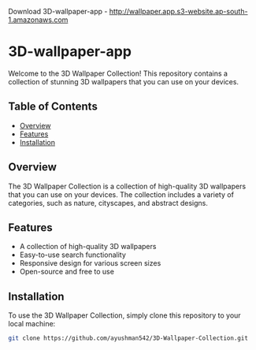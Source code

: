 Download  3D-wallpaper-app - http://wallpaper.app.s3-website.ap-south-1.amazonaws.com
# 3D-wallpaper-app

Welcome to the 3D Wallpaper Collection! This repository contains a collection of stunning 3D wallpapers that you can use on your devices.

## Table of Contents

- [Overview](#overview)
- [Features](#features)
- [Installation](#installation)

## Overview

The 3D Wallpaper Collection is a collection of high-quality 3D wallpapers that you can use on your devices. The collection includes a variety of categories, such as nature, cityscapes, and abstract designs.

## Features

- A collection of high-quality 3D wallpapers
- Easy-to-use search functionality
- Responsive design for various screen sizes
- Open-source and free to use

## Installation

To use the 3D Wallpaper Collection, simply clone this repository to your local machine:

```bash
git clone https://github.com/ayushman542/3D-Wallpaper-Collection.git
